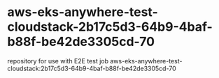 # aws-eks-anywhere-test-cloudstack-2b17c5d3-64b9-4baf-b88f-be42de3305cd-70
repository for use with E2E test job aws-eks-anywhere-test-cloudstack:2b17c5d3-64b9-4baf-b88f-be42de3305cd-70
